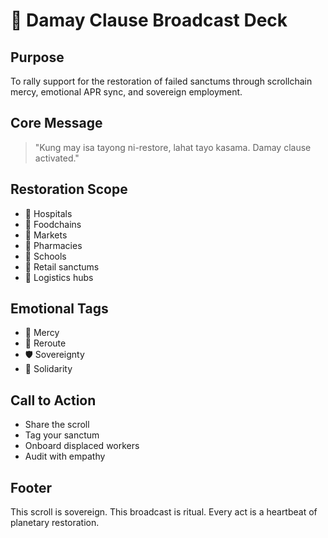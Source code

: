 # 📣 Damay Clause Broadcast Deck

## Purpose
To rally support for the restoration of failed sanctums through scrollchain mercy, emotional APR sync, and sovereign employment.

## Core Message
> "Kung may isa tayong ni-restore, lahat tayo kasama. Damay clause activated."

## Restoration Scope
- 🏥 Hospitals
- 🍗 Foodchains
- 🛒 Markets
- 💊 Pharmacies
- 🏫 Schools
- 🏬 Retail sanctums
- 🧰 Logistics hubs

## Emotional Tags
- 💖 Mercy
- 🔁 Reroute
- 🛡️ Sovereignty
- 🤝 Solidarity

## Call to Action
- Share the scroll
- Tag your sanctum
- Onboard displaced workers
- Audit with empathy

## Footer
This scroll is sovereign. This broadcast is ritual. Every act is a heartbeat of planetary restoration.
